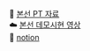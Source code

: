 
🍊 [본선 PT 자료](https://drive.google.com/file/d/1l_8zp0NsfbIp7xb0QFcJNd_PRfFaz5AD/view?usp=sharing) <br>
☁️ [본선 데모시현 영상](https://drive.google.com/file/d/1CI31N6_Kp5pc5a3wtcKyS9Zfgk_rtQ0C/view?usp=sharing) <br>
🐳 [notion](https://sparkly-onion-be7.notion.site/wecation-1878e2ec5d7a80aeb28cdce3a0fdc7af?pvs=4) <br>


